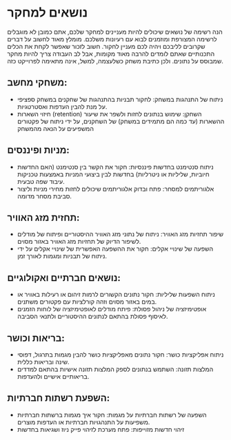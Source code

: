 # נושאים למחקר

הנה רשימה של נושאים שיכולים להיות מעניינים למחקר שלכם, אתם כמובן לא מוגבלים לרשימה המצורפת ומוזמנים לבוא עם רעיונות משלכם. 
מומלץ מאוד לחשוב על דברים שקרובים לליבכם ויהיה לכם מעניין לחקור. 
חשוב לזכור שאפשר לקחת את הכלים התכנותיים שאתם לומדים להרבה מאוד מקומות, אבל לב העבודה צריך להיות מחקר שמבוסס על נתונים. ולכן כתיבת משחק כשלעצמה, למשל, אינה מתאימה לפרוייקט כזה. 

## משחקי מחשב:

- ניתוח של התנהגות במשחק: לחקור תבניות בהתנהגות של שחקנים במשחק ספציפי על מנת להבין העדפות ואסטרטגיות.
- חיזוי השארות (retention) השחקן: שימוש בנתונים לחזות ולשפר את שיעור ההשארות (עד כמה הם מתמידים במשחק) של השחקנים, על ידי ניתוח של פקטורים המשפיעים על הנאה מהמשחק

## מניות ופיננסים:

- ניתוח סנטימנט בחדשות פיננסיות: חקור את הקשר בין סנטימנט (האם החדשות חיוביות, שליליות או ניטרליות) בחדשות לבין ביצועי המניות באמצעות טכניקות עיבוד שפה טבעית.
- אלגוריתמים למסחר: פתח ובדוק אלגוריתמים שיכולים לחזות מחירי מניות וליצור סביבת מסחר מדומה.

## תחזית מזג האוויר:

- שיפור תחזיות מזג האוויר: ניתוח של נתוני מזג האוויר ההיסטוריים ופיתוח של מודלים לשיפור הדיוק של תחזיות מזג האוויר באזור מסוים.
- השפעה של שינויי אקלים: חקור את ההשפעה האפשרית של שינויי אקלים על ידי ניתוח של תבניות ומגמות לאורך זמן.

## נושאים חברתיים ואקולוגיים:

- ניתוח השפעות שליליות: חקור נתונים הקשורים לרמות זיהום או רעילות באוויר או במים באזור מסוים וזהה קורלציות עם פקטורים משתנים.
- אופטימיזציה של ניהול פסולת: פיתח מודלים לאופטימיזציה של לוחות הזמנים לאיסוף פסולת בהתאם לנתונים ההיסטוריים ולתנאי הסביבה.

## בריאות וכושר:

- ניתוח אפליקציות כושר: חקור נתונים מאפליקציות כושר להבין מגמות בתרגול, דפוסי שינה ובריאות כללית.
- המלצות תזונה: השתמש בנתונים לספק המלצות תזונה אישיות בהתאם למדדים בריאותיים אישיים ולהעדפות.

## השפעת רשתות חברתיות:

- השפעה של רשתות חברתיות על מגמות: חקור איך מגמות ברשתות חברתיות משפיעות על התנהגויות חברתיות או העדפות מוצרים.
- זיהוי חדשות מזוייפות: פתח מערכת לזיהוי פייק ניוז ושגיאות בחדשות

